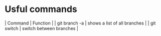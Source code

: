 # Usful commands
|    Command       |             Function              |
| git branch -a    |   shows a list of all branches    |
| git switch <name>|     switch between branches       |  
